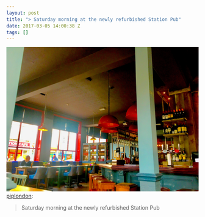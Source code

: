```yaml
---
layout: post
title: "> Saturday morning at the newly refurbished Station Pub"
date: 2017-03-05 14:00:38 Z
tags: []
---
```

![](/media/2017/03/158023583481.jpg)
[piplondon](http://pipobscure.uk/post/157977892072/saturday-morning-at-the-newly-refurbished-station):

> Saturday morning at the newly refurbished Station Pub
